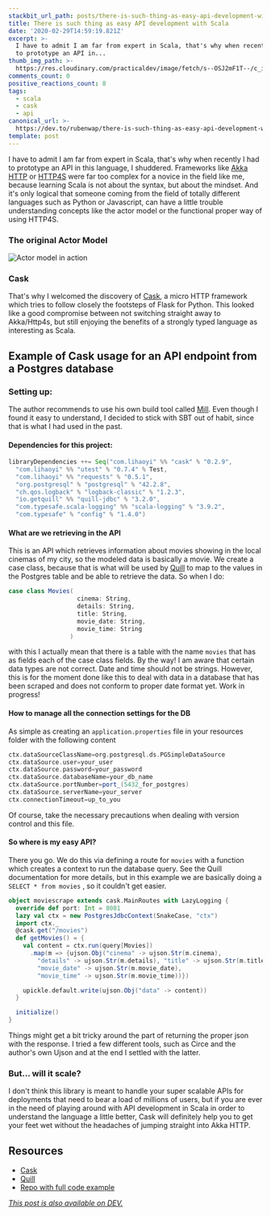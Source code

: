 ```yaml
---
stackbit_url_path: posts/there-is-such-thing-as-easy-api-development-with-scala-2did
title: There is such thing as easy API development with Scala
date: '2020-02-29T14:59:19.821Z'
excerpt: >-
  I have to admit I am far from expert in Scala, that's why when recently I had
  to prototype an API in...
thumb_img_path: >-
  https://res.cloudinary.com/practicaldev/image/fetch/s--OSJ2mF1T--/c_imagga_scale,f_auto,fl_progressive,h_420,q_auto,w_1000/https://dev-to-uploads.s3.amazonaws.com/i/mwfexnm2g06fobhzig7s.png
comments_count: 0
positive_reactions_count: 8
tags:
  - scala
  - cask
  - api
canonical_url: >-
  https://dev.to/rubenwap/there-is-such-thing-as-easy-api-development-with-scala-2did
template: post
---
```

I have to admit I am far from expert in Scala, that's why when recently I had to prototype an API in this language, I shuddered. Frameworks like [Akka HTTP](https://doc.akka.io/docs/akka-http/current/index.html) or [HTTP4S](https://http4s.org/) were far too complex for a novice in the field like me, because learning Scala is not about the syntax, but about the mindset. And it's only logical that someone coming from the field of totally different languages such as Python or Javascript, can have a little trouble understanding concepts like the actor model or the functional proper way of using HTTP4S. 

### The original Actor Model

![Actor model in action](https://dev-to-uploads.s3.amazonaws.com/i/08qrrc2ecgwcpctlvdse.jpg) 

### Cask

That's why I welcomed the discovery of [Cask](https://github.com/lihaoyi/cask), a micro HTTP framework which tries to follow closely the footsteps of Flask for Python. This looked like a good compromise between not switching straight away to Akka/Http4s, but still enjoying the benefits of a strongly typed language as interesting as Scala. 

## Example of Cask usage for an API endpoint from a Postgres database

### Setting up:

The author recommends to use his own build tool called [Mill](http://www.lihaoyi.com/mill/). Even though I found it easy to understand, I decided to stick with SBT out of habit, since that is what I had used in the past. 

#### Dependencies for this project:


```scala
libraryDependencies ++= Seq("com.lihaoyi" %% "cask" % "0.2.9",
  "com.lihaoyi" %% "utest" % "0.7.4" % Test,
  "com.lihaoyi" %% "requests" % "0.5.1",
  "org.postgresql" % "postgresql" % "42.2.8",
  "ch.qos.logback" % "logback-classic" % "1.2.3",
  "io.getquill" %% "quill-jdbc" % "3.2.0",
  "com.typesafe.scala-logging" %% "scala-logging" % "3.9.2",
  "com.typesafe" % "config" % "1.4.0")
```


#### What are we retrieving in the API

This is an API which retrieves information about movies showing in the local cinemas of my city, so the modeled data is basically a movie. We create a case class, because that is what will be used by [Quill](https://getquill.io/) to map to the values in the Postgres table and be able to retrieve the data. So when I do:


```scala
case class Movies(
                   cinema: String,
                   details: String,
                   title: String,
                   movie_date: String,
                   movie_time: String
                 )
```


with this I actually mean that there is a table with the name 
`movies`
 that has as fields each of the case class fields. By the way! I am aware that certain data types are not correct. Date and time should not be strings. However, this is for the moment done like this to deal with data in a database that has been scraped and does not conform to proper date format yet. Work in progress!

#### How to manage all the connection settings for the DB

As simple as creating an 
`application.properties`
 file in your resources folder with the following content


```scala
ctx.dataSourceClassName=org.postgresql.ds.PGSimpleDataSource
ctx.dataSource.user=your_user
ctx.dataSource.password=your_password
ctx.dataSource.databaseName=your_db_name
ctx.dataSource.portNumber=port_(5432_for_postgres)
ctx.dataSource.serverName=your_server
ctx.connectionTimeout=up_to_you
```


Of course, take the necessary precautions when dealing with version control and this file. 

#### So where is my easy API? 

There you go. We do this via defining a route for 
`movies`
 with a function which creates a context to run the database query. See the Quill documentation for more details, but in this example we are basically doing a 
`SELECT * from movies`
, so it couldn't get easier. 
  


```scala
object moviescrape extends cask.MainRoutes with LazyLogging {
  override def port: Int = 8081
  lazy val ctx = new PostgresJdbcContext(SnakeCase, "ctx")
  import ctx._
  @cask.get("/movies")
  def getMovies() = {
    val content = ctx.run(query[Movies])
      .map(m => {ujson.Obj("cinema" -> ujson.Str(m.cinema),
        "details" -> ujson.Str(m.details), "title" -> ujson.Str(m.title),
        "movie_date" -> ujson.Str(m.movie_date),
        "movie_time" -> ujson.Str(m.movie_time))})

    upickle.default.write(ujson.Obj("data" -> content))
  }

  initialize()
}
```


Things might get a bit tricky around the part of returning the proper json with the response. I tried a few different tools, such as Circe and the author's own Ujson and at the end I settled with the latter.  

### But... will it scale? 

I don't think this library is meant to handle your super scalable APIs for deployments that need to bear a load of millions of users, but if you are ever in the need of playing around with API development in Scala in order to understand the language a little better, Cask will definitely help you to get your feet wet without the headaches of jumping straight into Akka HTTP. 

## Resources

* [Cask](http://www.lihaoyi.com/cask/)
* [Quill](https://getquill.io/)
* [Repo with full code example](https://github.com/rubenwap/ov-movies-api)
 


*[This post is also available on DEV.](https://dev.to/rubenwap/there-is-such-thing-as-easy-api-development-with-scala-2did)*


<script>
const parent = document.getElementsByTagName('head')[0];
const script = document.createElement('script');
script.type = 'text/javascript';
script.src = 'https://cdnjs.cloudflare.com/ajax/libs/iframe-resizer/4.1.1/iframeResizer.min.js';
script.charset = 'utf-8';
script.onload = function() {
    window.iFrameResize({}, '.liquidTag');
};
parent.appendChild(script);
</script>    
